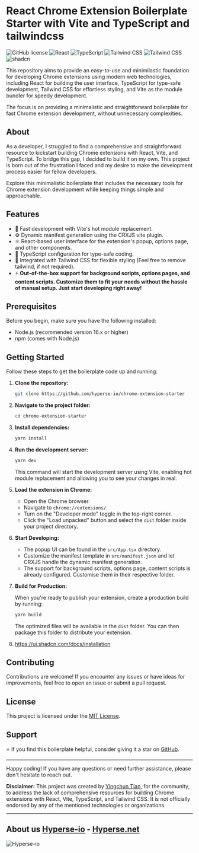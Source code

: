 # React Chrome Extension Boilerplate Starter with Vite and TypeScript and tailwindcss

![GitHub license](https://img.shields.io/github/license/himalaya0035/chrome-extension-boilerplate-react-vite-typescript)
![React](https://img.shields.io/badge/react-18.x-blue)
![TypeScript](https://img.shields.io/badge/typescript-5.x-blue)
![Tailwind CSS](https://img.shields.io/badge/tailwindcss-3.x-blue)
![Tailwind CSS](https://img.shields.io/badge/tailwindcss-3.x-blue)
![shadcn](https://ui.shadcn.com/docs)

This repository aims to provide an easy-to-use and minimilastic foundation for developing Chrome extensions using modern web technologies, including React for building the user interface, TypeScript for type-safe development, Tailwind CSS for effortless styling, and Vite as the module bundler for speedy development.

The focus is on providing a minimalistic and straightforward boilerplate for fast Chrome extension development, without unnecessary complexities.

## About

As a developer, I struggled to find a comprehensive and straightforward resource to kickstart building Chrome extensions with React, Vite, and TypeScript. To bridge this gap, I decided to build it on my own. This project is born out of the frustration I faced and my desire to make the development process easier for fellow developers.

Explore this minimalistic boilerplate that includes the necessary tools for Chrome extension development while keeping things simple and approachable.

## Features

- 🚀 Fast development with Vite's hot module replacement.
- ⚙️ Dynamic manifest generation using the CRXJS vite plugin.
- ⚛️ React-based user interface for the extension's popup, options page, and other components.
- 🔧 TypeScript configuration for type-safe coding.
- 🎨 Integrated with Tailwind CSS for flexible styling (Feel free to remove tailwind, if not required).
- ⚡️ **Out-of-the-box support for background scripts, options pages, and content scripts. Customize them to fit your needs without the hassle of manual setup. Just start developing right away!**

## Prerequisites

Before you begin, make sure you have the following installed:

- Node.js (recommended version 16.x or higher)
- npm (comes with Node.js)

## Getting Started

Follow these steps to get the boilerplate code up and running:

1. **Clone the repository:**

   ```bash
   git clone https://github.com/hyperse-io/chrome-extension-starter
   ```

2. **Navigate to the project folder:**

   ```bash
   cd chrome-extension-starter
   ```

3. **Install dependencies:**

   ```bash
   yarn install
   ```

4. **Run the development server:**

   ```bash
   yarn dev
   ```

   This command will start the development server using Vite, enabling hot module replacement and allowing you to see your changes in real.

5. **Load the extension in Chrome:**

   - Open the Chrome browser.
   - Navigate to `chrome://extensions/`.
   - Turn on the "Developer mode" toggle in the top-right corner.
   - Click the "Load unpacked" button and select the `dist` folder inside your project directory.

6. **Start Developing:**

   - The popup UI can be found in the `src/App.tsx` directory.
   - Customize the manifest template in `src/manifest.json` and let CRXJS handle the dynamic manifest generation.
   - The support for background scripts, options page, content scripts is already configured. Customise them in their respective folder.

7. **Build for Production:**

   When you're ready to publish your extension, create a production build by running:

   ```bash
   yarn build
   ```

   The optimized files will be available in the `dist` folder. You can then package this folder to distribute your extension.

8. https://ui.shadcn.com/docs/installation

## Contributing

Contributions are welcome! If you encounter any issues or have ideas for improvements, feel free to open an issue or submit a pull request.

## License

This project is licensed under the [MIT License](LICENSE).

## Support

⭐️ If you find this boilerplate helpful, consider giving it a star on [GitHub](https://github.com/hyperse-io/chrome-extension-starter).

---

Happy coding! If you have any questions or need further assistance, please don't hesitate to reach out.

**Disclaimer:** This project was created by [Yingchun Tian](https://github.com/hyperse-io/), for the community, to address the lack of comprehensive resources for building Chrome extensions with React, Vite, TypeScript, and Tailwind CSS. It is not officially endorsed by any of the mentioned technologies or organizations.

---

## About us [Hyperse-io](https://github.com/hyperse-io) - [Hyperse.net](https://www.hyperse.net)

![Hyperse-io](https://avatars.githubusercontent.com/u/151103336?s=100&v=4)
